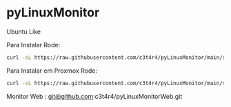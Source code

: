 # pyLinuxMonitor

Ubuntu Like

Para Instalar Rode:
```sh
curl -sL https://raw.githubusercontent.com/c3t4r4/pyLinuxMonitor/main/setup.sh | sudo bash
```

Para Instalar em Proxmox Rode:
```sh
curl -sL https://raw.githubusercontent.com/c3t4r4/pyLinuxMonitor/main/setupProxmox.sh | bash
```

Monitor Web : git@github.com:c3t4r4/pyLinuxMonitorWeb.git
